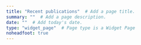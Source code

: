```yaml
---
title: "Recent publications"  # Add a page title.
summary: ""  # Add a page description.
date: ""  # Add today's date.
type: "widget_page"  # Page type is a Widget Page
noheadfoot: true
---
```

